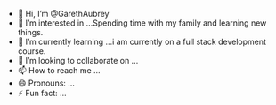 - 👋 Hi, I’m @GarethAubrey
- 👀 I’m interested in ...Spending time with my family and learning new things.
- 🌱 I’m currently learning ...i am currently on a full stack development course.
- 💞️ I’m looking to collaborate on ...
- 📫 How to reach me ...
- 😄 Pronouns: ...
- ⚡ Fun fact: ...

<!---
GarethAubrey/GarethAubrey is a ✨ special ✨ repository because its `README.md` (this file) appears on your GitHub profile.
You can click the Preview link to take a look at your changes.
--->

